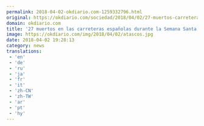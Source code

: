 ```yaml
---
permalink: 2018-04-02-okdiario.com-1259332796.html
original: https://okdiario.com/sociedad/2018/04/02/27-muertos-carreteras-espanolas-durante-semana-santa-misma-cifra-que-ano-pasado-2055499
domain: okdiario.com
title: '27 muertos en las carreteras españolas durante la Semana Santa, misma cifra que el año pasado'
image: https://okdiario.com/img/2018/04/02/atascos.jpg
date: 2018-04-02 19:28:13
category: news
translations: 
 - 'en'
 - 'de'
 - 'ru'
 - 'ja'
 - 'fr'
 - 'it'
 - 'zh-CN'
 - 'zh-TW'
 - 'ar'
 - 'pt'
 - 'hy'
---
```


